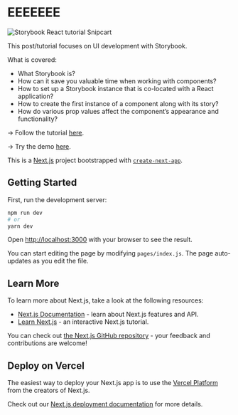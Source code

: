 # EEEEEEE

![Storybook React tutorial Snipcart](https://www.datocms-assets.com/48401/1645800013-storybook-og.png)

This post/tutorial focuses on UI development with Storybook.

What is covered:

- What Storybook is?
- How can it save you valuable time when working with components?
- How to set up a Storybook instance that is co-located with a React application?
- How to create the first instance of a component along with its story?
- How do various prop values affect the component’s appearance and functionality?



-> Follow the tutorial [here](https://snipcart.com/blog/storybook-react-tutorial-example).

-> Try the demo [here](https://nextjs-storybook-example-4nh7fvdd0-m0nica.vercel.app/).

This is a [Next.js](https://nextjs.org/) project bootstrapped with [`create-next-app`](https://github.com/vercel/next.js/tree/canary/packages/create-next-app).

## Getting Started

First, run the development server:

```bash
npm run dev
# or
yarn dev
```

Open [http://localhost:3000](http://localhost:3000) with your browser to see the result.

You can start editing the page by modifying `pages/index.js`. The page auto-updates as you edit the file.

## Learn More

To learn more about Next.js, take a look at the following resources:

- [Next.js Documentation](https://nextjs.org/docs) - learn about Next.js features and API.
- [Learn Next.js](https://nextjs.org/learn) - an interactive Next.js tutorial.

You can check out [the Next.js GitHub repository](https://github.com/vercel/next.js/) - your feedback and contributions are welcome!

## Deploy on Vercel

The easiest way to deploy your Next.js app is to use the [Vercel Platform](https://vercel.com/import?utm_medium=default-template&filter=next.js&utm_source=create-next-app&utm_campaign=create-next-app-readme) from the creators of Next.js.

Check out our [Next.js deployment documentation](https://nextjs.org/docs/deployment) for more details.
